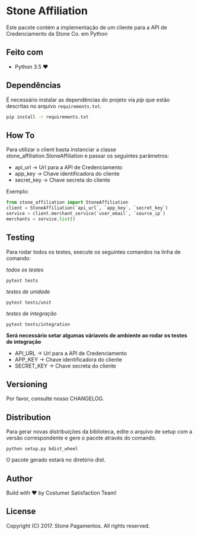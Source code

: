 # Stone Affiliation
Este pacote contém a implementação de um cliente para a API de Credenciamento da Stone Co. em Python

## Feito com
- Python 3.5 :heart:

## Dependências
É necessário instalar as dependências do projeto via _pip_ que estão descritas no arquivo `requirements.txt`.

```bash
pip install -r requirements.txt
```

## How To
Para utilizar o client basta instanciar a classe stone_affiliation.StoneAffiliation e passar os seguintes parâmetros:
- api_url -> Url para a API de Credenciamento
- app_key -> Chave identificadora do cliente
- secret_key -> Chave secreta do cliente

Exemplo:
```python
from stone_affiliation import StoneAffiliation
client = StoneAffiliation(`api_url`, `app_key`, `secret_key`)
service = client.merchant_service(`user_email`, `source_ip`)
merchants = service.list()
```


## Testing
Para rodar todos os testes, execute os seguintes comandos na linha de comando:

*todos os testes*
```
pytest tests
```

*testes de unidade*
```
pytest tests/unit
```

*testes de integração*
```
pytest tests/integration
```

__Será necessário setar algumas váriaveis de ambiente ao rodar os testes de integração__

- API_URL -> Url para a API de Credenciamento
- APP_KEY -> Chave identificadora do cliente
- SECRET_KEY -> Chave secreta do cliente

## Versioning
Por favor, consulte nosso CHANGELOG.

## Distribution
Para gerar novas distribuições da biblioteca, edite o arquivo de setup com a versão correspondente e gere o pacote através do comando.

```
python setup.py bdist_wheel
```

O pacote gerado estará no diretório dist.


## Author

Build with :heart: by Costumer Satisfaction Team!

## License

Copyright (C) 2017. Stone Pagamentos. All rights reserved.